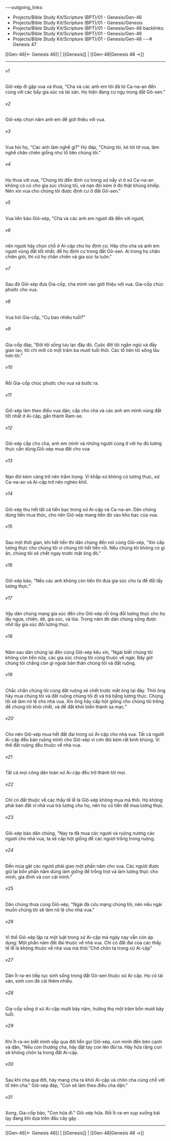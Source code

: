 ---outgoing_links:
  - Projects/Bible Study Kit/Scripture (BPT)/01 - Genesis/Gen-46
  - Projects/Bible Study Kit/Scripture (BPT)/01 - Genesis/Genesis
  - Projects/Bible Study Kit/Scripture (BPT)/01 - Genesis/Gen-48
backlinks:
  - Projects/Bible Study Kit/Scripture (BPT)/01 - Genesis/Gen-46
  - Projects/Bible Study Kit/Scripture (BPT)/01 - Genesis/Gen-48
---# Genesis 47

[[Gen-46|← Genesis 46]] | [[Genesis]] | [[Gen-48|Genesis 48 →]]
***



###### v1 
Giô-xép đi gặp vua và thưa, "Cha và các anh em tôi đã từ Ca-na-an đến cùng với các bầy gia súc và tài sản. Họ hiện đang cư ngụ trong đất Gô-sen." 

###### v2 
Giô-xép chọn năm anh em để giới thiệu với vua. 

###### v3 
Vua hỏi họ, "Các anh làm nghề gì?" Họ đáp, "Chúng tôi, kẻ tôi tớ vua, làm nghề chăn chiên giống như tổ tiên chúng tôi." 

###### v4 
Họ thưa với vua, "Chúng tôi đến định cư trong xứ nầy vì ở xứ Ca-na-an không có cỏ cho gia súc chúng tôi, và nạn đói kém ở đó thật khủng khiếp. Nên xin vua cho chúng tôi được định cư ở đất Gô-sen." 

###### v5 
Vua liền bảo Giô-xép, "Cha và các anh em ngươi đã đến với ngươi, 

###### v6 
nên ngươi hãy chọn chỗ ở Ai-cập cho họ định cư. Hãy cho cha và anh em ngươi vùng đất tốt nhất; để họ định cư trong đất Gô-sen. Ai trong họ chăn chiên giỏi, thì cử họ chăn chiên và gia súc ta luôn." 

###### v7 
Sau đó Giô-xép đưa Gia-cốp, cha mình vào giới thiệu với vua. Gia-cốp chúc phước cho vua. 

###### v8 
Vua hỏi Gia-cốp, "Cụ bao nhiêu tuổi?" 

###### v9 
Gia-cốp đáp, "Đời tôi sống lưu lạc đây đó. Cuộc đời tôi ngắn ngủi và đầy gian lao, tôi chỉ mới có một trăm ba mươi tuổi thôi. Các tổ tiên tôi sống lâu hơn tôi." 

###### v10 
Rồi Gia-cốp chúc phước cho vua và bước ra. 

###### v11 
Giô-xép làm theo điều vua dặn, cấp cho cha và các anh em mình vùng đất tốt nhất ở Ai-cập, gần thành Ram-se. 

###### v12 
Giô-xép cấp cho cha, anh em mình và những người cùng ở với họ đủ lương thực cần dùng.Giô-xép mua đất cho vua 

###### v13 
Nạn đói kém càng trở nên trầm trọng. Vì khắp xứ không có lương thực, xứ Ca-na-an và Ai-cập trở nên nghèo khổ. 

###### v14 
Giô-xép thu hết tất cả tiền bạc trong xứ Ai-cập và Ca-na-an. Dân chúng dùng tiền mua thóc, cho nên Giô-xép mang tiền đó vào kho bạc của vua. 

###### v15 
Sau một thời gian, khi hết tiền thì dân chúng đến nói cùng Giô-xép, "Xin cấp lương thực cho chúng tôi vì chúng tôi hết tiền rồi. Nếu chúng tôi không có gì ăn, chúng tôi sẽ chết ngay trước mặt ông đó." 

###### v16 
Giô-xép bảo, "Nếu các anh không còn tiền thì đưa gia súc cho ta để đổi lấy lương thực." 

###### v17 
Vậy dân chúng mang gia súc đến cho Giô-xép rồi ông đổi lương thực cho họ lấy ngựa, chiên, dê, gia súc, và lừa. Trong năm đó dân chúng sống được nhờ lấy gia súc đổi lương thực. 

###### v18 
Năm sau dân chúng lại đến cùng Giô-xép kêu xin, "Ngài biết chúng tôi không còn tiền nữa, các gia súc chúng tôi cũng thuộc về ngài. Bây giờ chúng tôi chẳng còn gì ngoài bản thân chúng tôi và đất ruộng. 

###### v19 
Chắc chắn chúng tôi cùng đất ruộng sẽ chết trước mắt ông tại đây. Thôi ông hãy mua chúng tôi và đất ruộng chúng tôi đi và trả bằng lương thực. Chúng tôi sẽ làm nô lệ cho nhà vua. Xin ông hãy cấp hột giống cho chúng tôi trồng để chúng tôi khỏi chết, và để đất khỏi biến thành sa mạc." 

###### v20 
Cho nên Giô-xép mua hết đất đai trong xứ Ai-cập cho nhà vua. Tất cả người Ai-cập đều bán ruộng mình cho Giô-xép vì cơn đói kém rất kinh khủng. Vì thế đất ruộng đều thuộc về nhà vua. 

###### v21 
Tất cả mọi công dân toàn xứ Ai-cập đều trở thành tôi mọi. 

###### v22 
Chỉ có đất thuộc về các thầy tế lễ là Giô-xép không mua mà thôi. Họ không phải bán đất vì nhà vua trả lương cho họ, nên họ có tiền để mua lương thực. 

###### v23 
Giô-xép bảo dân chúng, "Nay ta đã mua các ngươi và ruộng nương các ngươi cho nhà vua, ta sẽ cấp hột giống để các ngươi trồng trong ruộng. 

###### v24 
Đến mùa gặt các ngươi phải giao một phần năm cho vua. Các ngươi được giữ lại bốn phần năm dùng làm giống để trồng trọt và làm lương thực cho mình, gia đình và con cái mình." 

###### v25 
Dân chúng thưa cùng Giô-xép, "Ngài đã cứu mạng chúng tôi, nên nếu ngài muốn chúng tôi sẽ làm nô lệ cho nhà vua." 

###### v26 
Vì thế Giô-xép lập ra một luật trong xứ Ai-cập mà ngày nay vẫn còn áp dụng: Một phần năm đất đai thuộc về nhà vua. Chỉ có đất đai của các thầy tế lễ là không thuộc về nhà vua mà thôi."Chớ chôn ta trong xứ Ai-cập" 

###### v27 
Dân Ít-ra-en tiếp tục sinh sống trong đất Gô-sen thuộc xứ Ai-cập. Họ có tài sản, sinh con đẻ cái thêm nhiều. 

###### v28 
Gia-cốp sống ở xứ Ai-cập mười bảy năm, hưởng thọ một trăm bốn mươi bảy tuổi. 

###### v29 
Khi Ít-ra-en biết mình sắp qua đời liền gọi Giô-xép, con mình đến bên cạnh và dặn, "Nếu con thương cha, hãy đặt tay con lên đùi ta. Hãy hứa rằng con sẽ không chôn ta trong đất Ai-cập. 

###### v30 
Sau khi cha qua đời, hãy mang cha ra khỏi Ai-cập và chôn cha cùng chỗ với tổ tiên cha." Giô-xép đáp, "Con sẽ làm theo điều cha dặn." 

###### v31 
Xong, Gia-cốp bảo, "Con hứa đi." Giô-xép hứa. Rồi Ít-ra-en sụp xuống bái lạy đang khi dựa trên đầu cây gậy .

***
[[Gen-46|← Genesis 46]] | [[Genesis]] | [[Gen-48|Genesis 48 →]]
